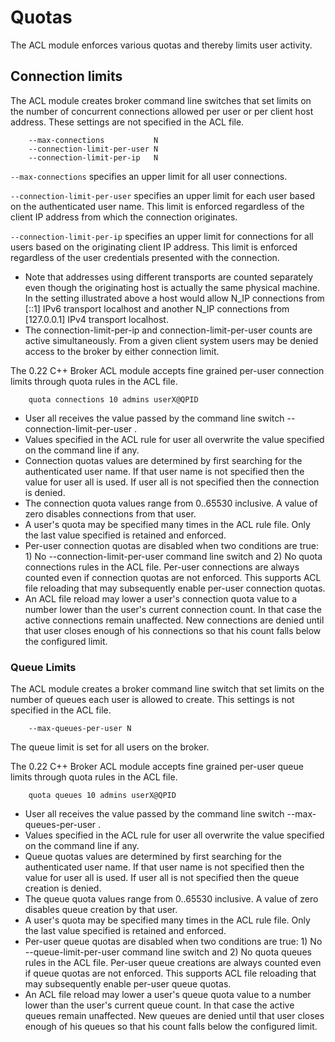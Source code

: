 # Quotas

The ACL module enforces various quotas and thereby limits user activity.

## Connection limits

The ACL module creates broker command line switches that set limits on
the number of concurrent connections allowed per user or per client host
address. These settings are not specified in the ACL file.

        --max-connections           N
        --connection-limit-per-user N
        --connection-limit-per-ip   N
                

`--max-connections` specifies an upper limit for all user connections.

`--connection-limit-per-user` specifies an upper limit for each user
based on the authenticated user name. This limit is enforced regardless
of the client IP address from which the connection originates.

`--connection-limit-per-ip` specifies an upper limit for connections for
all users based on the originating client IP address. This limit is
enforced regardless of the user credentials presented with the
connection.

-   Note that addresses using different transports are counted
    separately even though the originating host is actually the same
    physical machine. In the setting illustrated above a host would
    allow N\_IP connections from [::1] IPv6 transport localhost and
    another N\_IP connections from [127.0.0.1] IPv4 transport localhost.
-   The connection-limit-per-ip and connection-limit-per-user counts are
    active simultaneously. From a given client system users may be
    denied access to the broker by either connection limit.

The 0.22 C++ Broker ACL module accepts fine grained per-user connection
limits through quota rules in the ACL file.

        quota connections 10 admins userX@QPID
                

-   User
    all
    receives the value passed by the command line switch
    --connection-limit-per-user
    .
-   Values specified in the ACL rule for user
    all
    overwrite the value specified on the command line if any.
-   Connection quotas values are determined by first searching for the
    authenticated user name. If that user name is not specified then the
    value for user
    all
    is used. If user
    all
    is not specified then the connection is denied.
-   The connection quota values range from 0..65530 inclusive. A value
    of zero disables connections from that user.
-   A user's quota may be specified many times in the ACL rule file.
    Only the last value specified is retained and enforced.
-   Per-user connection quotas are disabled when two conditions are
    true: 1) No --connection-limit-per-user command line switch and 2)
    No
    quota connections
    rules in the ACL file. Per-user connections are always counted even
    if connection quotas are not enforced. This supports ACL file
    reloading that may subsequently enable per-user connection quotas.
-   An ACL file reload may lower a user's connection quota value to a
    number lower than the user's current connection count. In that case
    the active connections remain unaffected. New connections are denied
    until that user closes enough of his connections so that his count
    falls below the configured limit.

### Queue Limits

The ACL module creates a broker command line switch that set limits on
the number of queues each user is allowed to create. This settings is
not specified in the ACL file.

        --max-queues-per-user N
                

The queue limit is set for all users on the broker.

The 0.22 C++ Broker ACL module accepts fine grained per-user queue
limits through quota rules in the ACL file.

        quota queues 10 admins userX@QPID
                

-   User
    all
    receives the value passed by the command line switch
    --max-queues-per-user
    .
-   Values specified in the ACL rule for user
    all
    overwrite the value specified on the command line if any.
-   Queue quotas values are determined by first searching for the
    authenticated user name. If that user name is not specified then the
    value for user
    all
    is used. If user
    all
    is not specified then the queue creation is denied.
-   The queue quota values range from 0..65530 inclusive. A value of
    zero disables queue creation by that user.
-   A user's quota may be specified many times in the ACL rule file.
    Only the last value specified is retained and enforced.
-   Per-user queue quotas are disabled when two conditions are true: 1)
    No --queue-limit-per-user command line switch and 2) No
    quota queues
    rules in the ACL file. Per-user queue creations are always counted
    even if queue quotas are not enforced. This supports ACL file
    reloading that may subsequently enable per-user queue quotas.
-   An ACL file reload may lower a user's queue quota value to a number
    lower than the user's current queue count. In that case the active
    queues remain unaffected. New queues are denied until that user
    closes enough of his queues so that his count falls below the
    configured limit.
